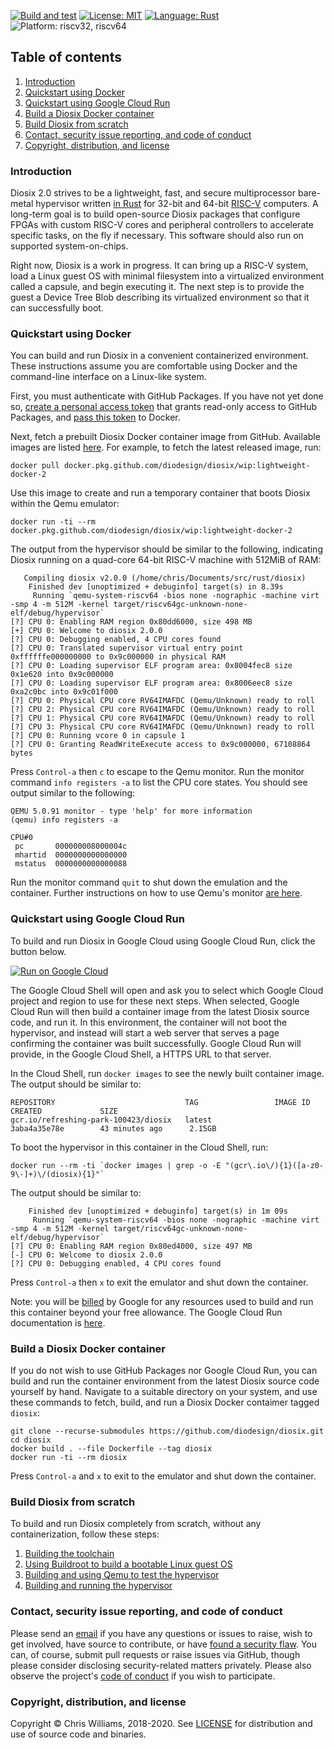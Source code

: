 [![Build and test](https://github.com/diodesign/diosix/workflows/Build%20and%20test/badge.svg)](https://github.com/diodesign/diosix/actions?query=workflow%3A%22Build+and+test%22) [![License: MIT](https://img.shields.io/github/license/diodesign/diosix)](https://github.com/diodesign/diosix/blob/master/LICENSE) [![Language: Rust](https://img.shields.io/badge/language-rust-yellow.svg)](https://www.rust-lang.org/) ![Platform: riscv32, riscv64](https://img.shields.io/badge/platform-riscv32%20%7C%20riscv64-lightgray.svg)

## Table of contents

1. [Introduction](#intro)
1. [Quickstart using Docker](#quickstart)
1. [Quickstart using Google Cloud Run](#cloudrun)
1. [Build a Diosix Docker container](#container)
1. [Build Diosix from scratch](#fromscratch)
1. [Contact, security issue reporting, and code of conduct](#contact)
1. [Copyright, distribution, and license](#copyright)

### Introduction <a name="intro"></a>

Diosix 2.0 strives to be a lightweight, fast, and secure multiprocessor bare-metal hypervisor written [in Rust](https://www.rust-lang.org/) for 32-bit and 64-bit [RISC-V](https://riscv.org/) computers. A long-term goal is to build open-source Diosix packages that configure FPGAs with custom RISC-V cores and peripheral controllers to accelerate specific tasks, on the fly if necessary. This software should also run on supported system-on-chips.

Right now, Diosix is a work in progress. It can bring up a RISC-V system, load a Linux guest OS with minimal filesystem into a virtualized environment called a capsule, and begin executing it. The next step is to provide the guest a Device Tree Blob describing its virtualized environment so that it can successfully boot.

### Quickstart using Docker <a name="quickstart"></a>

You can build and run Diosix in a convenient containerized environment. These instructions assume you are comfortable using Docker and the command-line interface on a Linux-like system.

First, you must authenticate with GitHub Packages. If you have not yet done so, [create a personal access token](https://docs.github.com/en/github/authenticating-to-github/creating-a-personal-access-token) that grants read-only access to GitHub Packages, and [pass this token](https://docs.github.com/en/packages/using-github-packages-with-your-projects-ecosystem/configuring-docker-for-use-with-github-packages#authenticating-to-github-packages) to Docker.

Next, fetch a prebuilt Diosix Docker container image from GitHub. Available images are listed [here](https://github.com/diodesign/diosix/releases). For example, to fetch the latest released image, run:

```
docker pull docker.pkg.github.com/diodesign/diosix/wip:lightweight-docker-2
```

Use this image to create and run a temporary container that boots Diosix within the Qemu emulator:

```
docker run -ti --rm docker.pkg.github.com/diodesign/diosix/wip:lightweight-docker-2
```

The output from the hypervisor should be similar to the following, indicating Diosix running on a quad-core 64-bit RISC-V machine with 512MiB of RAM:

```
   Compiling diosix v2.0.0 (/home/chris/Documents/src/rust/diosix)
    Finished dev [unoptimized + debuginfo] target(s) in 8.39s
     Running `qemu-system-riscv64 -bios none -nographic -machine virt -smp 4 -m 512M -kernel target/riscv64gc-unknown-none-elf/debug/hypervisor`
[?] CPU 0: Enabling RAM region 0x80dd6000, size 498 MB
[+] CPU 0: Welcome to diosix 2.0.0
[?] CPU 0: Debugging enabled, 4 CPU cores found
[?] CPU 0: Translated supervisor virtual entry point 0xffffffe000000000 to 0x9c000000 in physical RAM
[?] CPU 0: Loading supervisor ELF program area: 0x8004fec8 size 0x1e620 into 0x9c000000
[?] CPU 0: Loading supervisor ELF program area: 0x8006eec8 size 0xa2c0bc into 0x9c01f000
[?] CPU 0: Physical CPU core RV64IMAFDC (Qemu/Unknown) ready to roll
[?] CPU 2: Physical CPU core RV64IMAFDC (Qemu/Unknown) ready to roll
[?] CPU 1: Physical CPU core RV64IMAFDC (Qemu/Unknown) ready to roll
[?] CPU 3: Physical CPU core RV64IMAFDC (Qemu/Unknown) ready to roll
[?] CPU 0: Running vcore 0 in capsule 1
[?] CPU 0: Granting ReadWriteExecute access to 0x9c000000, 67108864 bytes
```

Press `Control-a` then `c` to escape to the Qemu monitor. Run the monitor command `info registers -a` to list the CPU core states. You should see output similar to the following:

```
QEMU 5.0.91 monitor - type 'help' for more information
(qemu) info registers -a

CPU#0
 pc       000000008000004c
 mhartid  0000000000000000
 mstatus  0000000000000088
```

Run the monitor command `quit` to shut down the emulation and the container. Further instructions on how to use Qemu's monitor [are here](https://www.qemu.org/docs/master/system/monitor.html).

### Quickstart using Google Cloud Run <a name="cloudrun"></a>

To build and run Diosix in Google Cloud using Google Cloud Run, click the button below.

[![Run on Google Cloud](https://deploy.cloud.run/button.svg)](https://deploy.cloud.run?git_repo=https://github.com/diodesign/diosix)

The Google Cloud Shell will open and ask you to select which Google Cloud project and region to use for these next steps. When selected, Google Cloud Run will then build a container image from the latest Diosix source code, and run it. In this environment, the container will not boot the hypervisor, and instead will start a web server that serves a page confirming the container was built successfully. Google Cloud Run will provide, in the Google Cloud Shell, a HTTPS URL to that server.

In the Cloud Shell, run `docker images` to see the newly built container image. The output should be similar to:

```
REPOSITORY                             TAG                 IMAGE ID            CREATED             SIZE
gcr.io/refreshing-park-100423/diosix   latest              3aba4a35e78e        43 minutes ago      2.15GB
```

To boot the hypervisor in this container in the Cloud Shell, run:

```
docker run --rm -ti `docker images | grep -o -E "(gcr\.io\/){1}([a-z0-9\-]+)\/(diosix){1}"`
```

The output should be similar to:

```
    Finished dev [unoptimized + debuginfo] target(s) in 1m 09s
     Running `qemu-system-riscv64 -bios none -nographic -machine virt -smp 4 -m 512M -kernel target/riscv64gc-unknown-none-elf/debug/hypervisor`
[?] CPU 0: Enabling RAM region 0x80ed4000, size 497 MB
[-] CPU 0: Welcome to diosix 2.0.0
[?] CPU 0: Debugging enabled, 4 CPU cores found
```

Press `Control-a` then `x` to exit the emulator and shut down the container.

Note: you will be [billed](https://cloud.google.com/run/pricing) by Google for any resources used to build and run this container beyond your free allowance. The Google Cloud Run documentation is [here](https://cloud.google.com/run).

### Build a Diosix Docker container <a name="container"></a>

If you do not wish to use GitHub Packages nor Google Cloud Run, you can build and run the container environment from the latest Diosix source code yourself by hand. Navigate to a suitable directory on your system, and use these commands to fetch, build, and run a Diosix Docker contaimer tagged `diosix`:

```
git clone --recurse-submodules https://github.com/diodesign/diosix.git
cd diosix
docker build . --file Dockerfile --tag diosix
docker run -ti --rm diosix
```

Press `Control-a` and `x` to exit to the emulator and shut down the container.

### Build Diosix from scratch <a name="fromscratch"></a>

To build and run Diosix completely from scratch, without any containerization, follow these steps:

1. [Building the toolchain](docs/toolchain.md)
1. [Using Buildroot to build a bootable Linux guest OS](docs/buildroot.md)
1. [Building and using Qemu to test the hypervisor](docs/qemu.md)
1. [Building and running the hypervisor](docs/building.md)

### Contact, security issue reporting, and code of conduct <a name="contact"></a>

Please send an [email](mailto:diosix@tuta.io) if you have any questions or issues to raise, wish to get involved, have source to contribute, or have [found a security flaw](docs/security.md). You can, of course, submit pull requests or raise issues via GitHub, though please consider disclosing security-related matters privately. Please also observe the project's [code of conduct](docs/conduct.md) if you wish to participate.

### Copyright, distribution, and license <a name="copyright"></a>

Copyright &copy; Chris Williams, 2018-2020. See [LICENSE](https://github.com/diodesign/diosix/blob/master/LICENSE) for distribution and use of source code and binaries.
